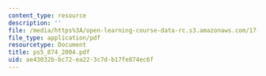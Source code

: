 ```yaml
---
content_type: resource
description: ''
file: /media/https%3A/open-learning-course-data-rc.s3.amazonaws.com/17-874-quantitative-research-methods-multivariate-spring-2004/ae43032bbc72ea223c7db17fe874ec6f_ps5_874_2004.pdf
file_type: application/pdf
resourcetype: Document
title: ps5_874_2004.pdf
uid: ae43032b-bc72-ea22-3c7d-b17fe874ec6f
---
```

